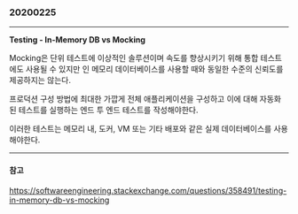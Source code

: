 ### 20200225
---

**Testing - In-Memory DB vs Mocking**

Mocking은 단위 테스트에 이상적인 솔루션이며 속도를 향상시키기 위해 통합 테스트에도 사용될 수 있지만 인 메모리 데이터베이스를 사용할 때와 동일한 수준의 신뢰도를 제공하지는 않는다.

프로덕션 구성 방법에 최대한 가깝게 전체 애플리케이션을 구성하고 이에 대해 자동화 된 테스트를 실행하는 엔드 투 엔드 테스트를 작성해야한다.

이러한 테스트는 메모리 내, 도커, VM 또는 기타 배포와 같은 실제 데이터베이스를 사용해야한다.

---
#### 참고

https://softwareengineering.stackexchange.com/questions/358491/testing-in-memory-db-vs-mocking